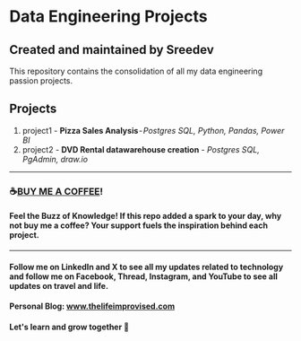# Data Engineering Projects
## Created and maintained by Sreedev
This repository contains the consolidation of all my data engineering passion projects. 

## Projects
1. project1 - **Pizza Sales Analysis** - *Postgres SQL, Python, Pandas, Power BI*
2. project2 - **DVD Rental datawarehouse creation** - *Postgres SQL, PgAdmin, draw.io*

----------------------------------------------------------------------------------

### ☕[BUY ME A COFFEE](https://www.buymeacoffee.com/thelifeimprovised)!

#### Feel the Buzz of Knowledge! If this repo added a spark to your day, why not buy me a coffee? Your support fuels the inspiration behind each project.

-----------------------------------------------------------------------------------

#### Follow me on LinkedIn and X to see all my updates related to technology and follow me on Facebook, Thread, Instagram, and YouTube to see all updates on travel and life.
#### Personal Blog: www.thelifeimprovised.com
#### Let's learn and grow together 💚
